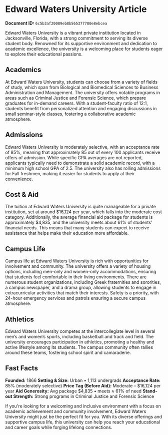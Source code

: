 # Edward Waters University Article

**Document ID:** `6c5b3af20089eb8b565377780e8ebcea`

Edward Waters University is a vibrant private institution located in Jacksonville, Florida, with a strong commitment to serving its diverse student body. Renowned for its supportive environment and dedication to academic excellence, the university is a welcoming place for students eager to explore their educational passions.

## Academics
At Edward Waters University, students can choose from a variety of fields of study, which span from Biological and Biomedical Sciences to Business Administration and Management. The university offers notable programs in areas such as Criminal Justice and Forensic Science, which prepare graduates for in-demand careers. With a student-faculty ratio of 12:1, students benefit from personalized attention and engaging discussions in small seminar-style classes, fostering a collaborative academic atmosphere.

## Admissions
Edward Waters University is moderately selective, with an acceptance rate of 85%, meaning that approximately 85 out of every 100 applicants receive offers of admission. While specific GPA averages are not reported, applicants typically need to demonstrate a solid academic record, with a minimum high school GPA of 2.5. The university also has rolling admissions for Fall freshmen, making it easier for students to apply at their convenience.

## Cost & Aid
The tuition at Edward Waters University is quite manageable for a private institution, set at around $16,124 per year, which falls into the moderate cost category. Additionally, the average financial aid package for students is approximately $4,835, and the university meets about 61% of students' financial needs. This means that many students can expect to receive assistance that helps make their education more affordable.

## Campus Life
Campus life at Edward Waters University is rich with opportunities for involvement and community. The university offers a variety of housing options, including men-only and women-only accommodations, ensuring that students feel comfortable in their living environments. There are numerous student organizations, including Greek fraternities and sororities, a campus newspaper, and a drama group, allowing students to engage in extracurricular activities that match their interests. Safety is a priority, with 24-hour emergency services and patrols ensuring a secure campus atmosphere.

## Athletics
Edward Waters University competes at the intercollegiate level in several men’s and women’s sports, including basketball and track and field. The university encourages participation in athletics, promoting a healthy and active lifestyle among its students. The campus community often rallies around these teams, fostering school spirit and camaraderie.

## Fast Facts
**Founded:** 1866
**Setting & Size:** Urban • 1,113 undergrads
**Acceptance Rate:** 85% (moderately selective)
**Price Tag (Before Aid):** Moderate – $16,124 per year
**Aid Generosity:** Avg package $4,835 • meets ≈ 61% of need
**Stand-out Strength:** Strong programs in Criminal Justice and Forensic Science

If you're looking for a welcoming and inclusive environment with a focus on academic achievement and community involvement, Edward Waters University might just be the perfect fit for you. With its diverse offerings and supportive campus life, this university can help you reach your educational and career goals while forging lifelong connections.
